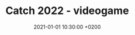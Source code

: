 ---
layout: project
title: Catch 2022 - videogame
description: 2021
date: 2021-01-01 10:30:00 +0200
img: /img/catch_2022.jpg
redirect: https://catch2022.github.io/
published: false
---
